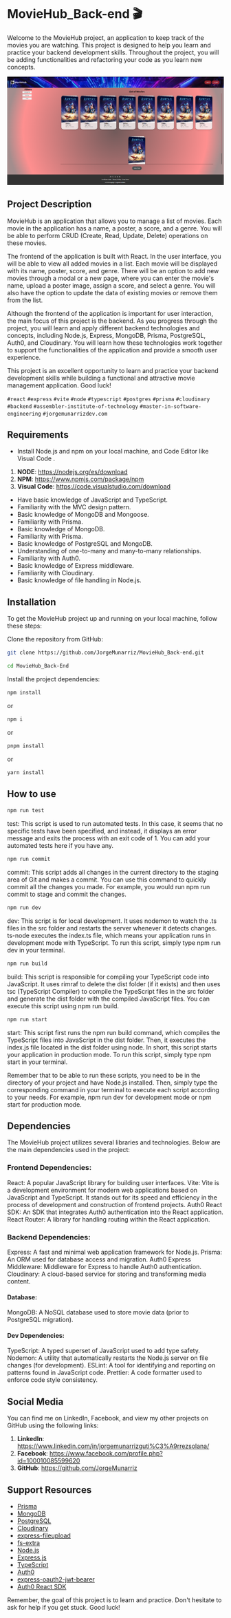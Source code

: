 # MovieHub_Back-end 🎬


Welcome to the MovieHub project, an application to keep track of the movies you are watching. This project is designed to help you learn and practice your backend development skills. Throughout the project, you will be adding functionalities and refactoring your code as you learn new concepts.


![homepage_desktop.png](/src/assets/img/desktop_image.png)

## Project Description

MovieHub is an application that allows you to manage a list of movies. Each movie in the application has a name, a poster, a score, and a genre. You will be able to perform CRUD (Create, Read, Update, Delete) operations on these movies.

The frontend of the application is built with React. In the user interface, you will be able to view all added movies in a list. Each movie will be displayed with its name, poster, score, and genre. There will be an option to add new movies through a modal or a new page, where you can enter the movie's name, upload a poster image, assign a score, and select a genre. You will also have the option to update the data of existing movies or remove them from the list.

Although the frontend of the application is important for user interaction, the main focus of this project is the backend. As you progress through the project, you will learn and apply different backend technologies and concepts, including Node.js, Express, MongoDB, Prisma, PostgreSQL, Auth0, and Cloudinary. You will learn how these technologies work together to support the functionalities of the application and provide a smooth user experience.

This project is an excellent opportunity to learn and practice your backend development skills while building a functional and attractive movie management application. Good luck!

`#react` `#express` `#vite` `#node` `#typescript` `#postgres` `#prisma` `#cloudinary` `#backend` `#assembler-institute-of-technology` `#master-in-software-engineering` `#jorgemunarrizdev.com` 

## Requirements

- Install Node.js and npm on your local machine, and Code Editor like Visual Code .
1. **NODE**: https://nodejs.org/es/download
2. **NPM**:  https://www.npmjs.com/package/npm
3. **Visual Code**: https://code.visualstudio.com/download

- Have basic knowledge of JavaScript and TypeScript.
- Familiarity with the MVC design pattern.
- Basic knowledge of MongoDB and Mongoose.
- Familiarity with Prisma.
- Basic knowledge of MongoDB.
- Familiarity with Prisma.
- Basic knowledge of PostgreSQL and MongoDB.
- Understanding of one-to-many and many-to-many relationships.
- Familiarity with Auth0.
- Basic knowledge of Express middleware.
- Familiarity with Cloudinary.
- Basic knowledge of file handling in Node.js.
## Installation
To get the MovieHub project up and running on your local machine, follow these steps:

Clone the repository from GitHub:


```bash
git clone https://github.com/JorgeMunarriz/MovieHub_Back-end.git
```

```bash
cd MovieHub_Back-End
```

Install the project dependencies:

```bash
npm install
```
or 
```bash
npm i
```
or 
```bash
pnpm install
```
or 
```bash
yarn install
```
## How to use

```bash
npm run test
```

test: This script is used to run automated tests. In this case, it seems that no specific tests have been specified, and instead, it displays an error message and exits the process with an exit code of 1. You can add your automated tests here if you have any.

```bash
npm run commit
```
commit: This script adds all changes in the current directory to the staging area of Git and makes a commit. You can use this command to quickly commit all the changes you made. For example, you would run npm run commit to stage and commit the changes.

```bash
npm run dev
```
dev: This script is for local development. It uses nodemon to watch the .ts files in the src folder and restarts the server whenever it detects changes. ts-node executes the index.ts file, which means your application runs in development mode with TypeScript. To run this script, simply type npm run dev in your terminal.

```bash
npm run build
```

build: This script is responsible for compiling your TypeScript code into JavaScript. It uses rimraf to delete the dist folder (if it exists) and then uses tsc (TypeScript Compiler) to compile the TypeScript files in the src folder and generate the dist folder with the compiled JavaScript files. You can execute this script using npm run build.

```bash
npm run start
```

start: This script first runs the npm run build command, which compiles the TypeScript files into JavaScript in the dist folder. Then, it executes the index.js file located in the dist folder using node. In short, this script starts your application in production mode. To run this script, simply type npm start in your terminal.

Remember that to be able to run these scripts, you need to be in the directory of your project and have Node.js installed. Then, simply type the corresponding command in your terminal to execute each script according to your needs. For example, npm run dev for development mode or npm start for production mode.

## Dependencies

The MovieHub project utilizes several libraries and technologies. Below are the main dependencies used in the project:


### Frontend Dependencies:

React: A popular JavaScript library for building user interfaces.
Vite: Vite is a development environment for modern web applications based on JavaScript and TypeScript. It stands out for its speed and efficiency in the process of development and construction of frontend projects.
Auth0 React SDK: An SDK that integrates Auth0 authentication into the React application.
React Router: A library for handling routing within the React application.


### Backend Dependencies:

Express: A fast and minimal web application framework for Node.js.
Prisma: An ORM used for database access and migration.
Auth0 Express Middleware: Middleware for Express to handle Auth0 authentication.
Cloudinary: A cloud-based service for storing and transforming media content.


#### Database:

MongoDB: A NoSQL database used to store movie data (prior to PostgreSQL migration).
#### Dev Dependencies:

TypeScript: A typed superset of JavaScript used to add type safety.
Nodemon: A utility that automatically restarts the Node.js server on file changes (for development).
ESLint: A tool for identifying and reporting on patterns found in JavaScript code.
Prettier: A code formatter used to enforce code style consistency.

## Social Media 


You can find me on LinkedIn, Facebook, and view my other projects on GitHub using the following links:

1. **LinkedIn**: https://www.linkedin.com/in/jorgemunarrizguti%C3%A9rrezsolana/
2. **Facebook**: https://www.facebook.com/profile.php?id=100010085599620
3. **GitHub**: https://github.com/JorgeMunarriz


## Support Resources


- [Prisma](https://www.prisma.io/)
- [MongoDB](https://www.mongodb.com/)
- [PostgreSQL](https://www.postgresql.org/)
- [Cloudinary](https://cloudinary.com/)
- [express-fileupload](https://www.npmjs.com/package/express-fileupload)
- [fs-extra](https://www.npmjs.com/package/fs-extra)
- [Node.js](https://nodejs.org/)
- [Express.js](https://expressjs.com/)
- [TypeScript](https://www.typescriptlang.org/)
- [Auth0](https://auth0.com/)
- [express-oauth2-jwt-bearer](https://www.npmjs.com/package/express-oauth2-jwt-bearer)
- [Auth0 React SDK](https://auth0.com/docs/quickstart/spa/react)


Remember, the goal of this project is to learn and practice. Don't hesitate to ask for help if you get stuck.
Good luck!